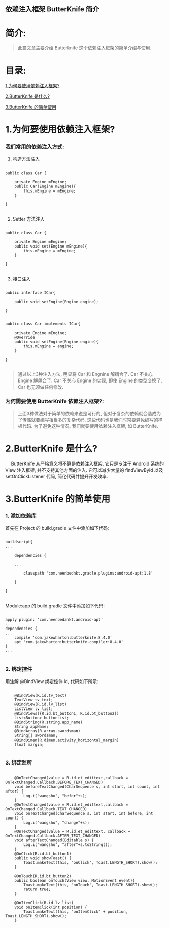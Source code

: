 依赖注入框架 ButterKnife 简介
-------------

# 简介:
> 此篇文章主要介绍 Butterknife 这个依赖注入框架的简单介绍与使用.

# 目录:
[1.为何要使用依赖注入框架?](#1)

[2.ButterKnife 是什么?](#2)

[3.ButterKnife 的简单使用](#3)


# <span id = "1">**1.为何要使用依赖注入框架?**</span>

### 我们常用的依赖注入方式:


1. 构造方法注入


```

public class Car {

	private Engine mEngine;
	public Car(Engine mEngine){
		this.mEngine = mEngine;
	}

}


```



2. Setter 方法注入

```

public class Car {

	private Engine mEngine;
	public void set(Engine mEngine){
		this.mEngine = mEngine;
	}

}


```



3. 接口注入

```

public interface ICar{

	public void setEngine(Engine engine);

}


public class Car implements ICar{

	private Engine mEngine;
	@Override
	public void setEngine(Engine engine){
		this.mEngine = engine;
	}

}


```


> 通过以上3种注入方法, 明显将 Car 和 Engnine 解耦合了. Car 不关心 Engine 解耦合了. Car 不关心 Engine 的实现, 即使 Engine 的类型变换了, Car 也无须做任何修改.



### 为何需要使用 ButterKnife 依赖注入框架?:

> 上面3种做法对于简单的依赖来说是可行的, 但对于复杂的依赖就会造成为了传递就要编写相当多的复杂代码, 这些代码也是我们时常要避免编写的样板代码. 为了避免这种情况, 我们就要使用依赖注入框架, 如 ButterKnife.

# <span id = "2">**2.ButterKnife 是什么?**</span>


&ensp;&ensp; ButterKnife 从严格意义将不算是依赖注入框架, 它只是专注于 Android 系统的 View 注入框架, 并不支持其他方面的注入. 它可以减少大量的 findViewById 以及 setOnClickListener 代码, 简化代码并提升开发效率.



# <span id = "3">**3.ButterKnife 的简单使用**</span>



### 1. 添加依赖库

首先在 Project 的 build.gradle 文件中添加如下代码:

```

buildscript{
...

	dependencies {

	...

		classpath 'com.neenbednkt.gradle.plugins:android-apt:1.8'
	
	}

}


```

Module:app 的 build.gradle 文件中添加如下代码:

```

apply plugin: 'com.neenbedankt.android-apt'
...
dependencies {
...
	compile 'com.jakewharton:butterknife:8.4.0'
	apt 'com.jakewharton:butterknife-compiler:8.4.0'
}
...


```

### 2. 绑定控件

用注解 @BindView 绑定控件 id, 代码如下所示:

```

	@BindView(R.id.tv_text)
    TextView tv_text;
    @BindView(R.id.lv_list)
    ListView lv_list;
    @BindViews({R.id.bt_button1, R.id.bt_button2})
    List<Button> buttonList;
    @BindString(R.string.app_name)
    String appName;
    @BindArray(R.array.swordsman)
    String[] swordsman;
    @BindDimen(R.dimen.activity_horizontal_margin)
	float margin;


```


### 3. 绑定监听

```

    @OnTextChanged(value = R.id.et_edittext,callback = OnTextChanged.Callback.BEFORE_TEXT_CHANGED)
    void beforeTextChanged(CharSequence s, int start, int count, int after) {
        Log.i("wangshu", "befor"+s);
    }
    @OnTextChanged(value = R.id.et_edittext,callback = OnTextChanged.Callback.TEXT_CHANGED)
    void onTextChanged(CharSequence s, int start, int before, int count) {
        Log.i("wangshu", "change"+s);
    }
    @OnTextChanged(value = R.id.et_edittext, callback = OnTextChanged.Callback.AFTER_TEXT_CHANGED)
    void afterTextChanged(Editable s) {
        Log.i("wangshu", "after"+s.toString());
    }
    @OnClick(R.id.bt_button1)
    public void showToast() {
        Toast.makeText(this, "onClick", Toast.LENGTH_SHORT).show();
    }

    @OnTouch(R.id.bt_button2)
    public boolean onTouch(View view, MotionEvent event){
        Toast.makeText(this, "onTouch", Toast.LENGTH_SHORT).show();
        return true;
    }

    @OnItemClick(R.id.lv_list)
    void onItemClick(int position) {
        Toast.makeText(this, "onItemClick" + position, Toast.LENGTH_SHORT).show();
	}


```

